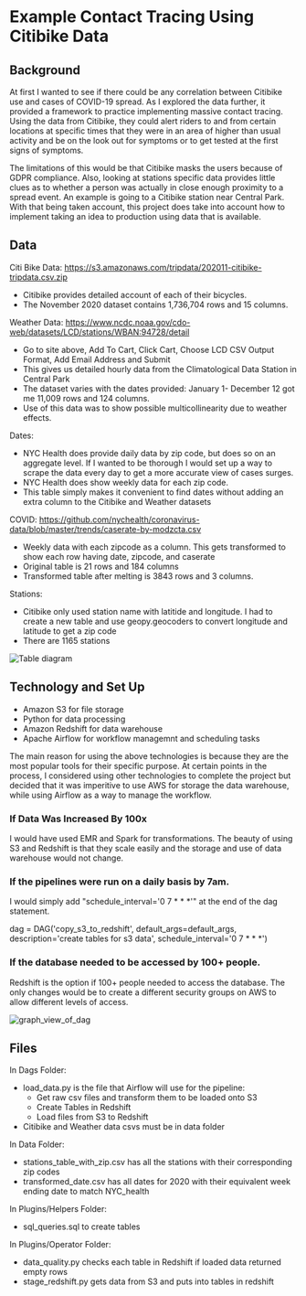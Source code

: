 # Example Contact Tracing Using Citibike Data

## Background
At first I wanted to see if there could be any correlation between Citibike use and cases of COVID-19 spread. As I explored the data further, it provided a framework to practice implementing massive contact tracing. Using the data from Citibike, they could alert riders to and from certain locations at specific times that they were in an area of higher than usual activity and be on the look out for symptoms or to get tested at the first signs of symptoms. 

The limitations of this would be that Citibike masks the users because of GDPR compliance. Also, looking at stations specific data provides little clues as to whether a person was actually in close enough proximity to a spread event. An example is going to a Citibike station near Central Park. With that being taken account, this project does take into account how to implement taking an idea to production using data that is available. 

## Data 
Citi Bike Data: https://s3.amazonaws.com/tripdata/202011-citibike-tripdata.csv.zip
- Citibike provides detailed account of each of their bicycles. 
- The November 2020 dataset contains 1,736,704 rows and 15 columns.

Weather Data: https://www.ncdc.noaa.gov/cdo-web/datasets/LCD/stations/WBAN:94728/detail
- Go to site above, Add To Cart, Click Cart, Choose LCD CSV Output Format, Add Email Address and Submit
- This gives us detailed hourly data from the Climatological Data Station in Central Park
- The dataset varies with the dates provided: January 1- December 12 got me 11,009 rows and 124 columns. 
- Use of this data was to show possible multicollinearity due to weather effects.

Dates:
- NYC Health does provide daily data by zip code, but does so on an aggregate level. If I wanted to be thorough I would set up a way to scrape the data every day to get a more accurate view of cases surges.
- NYC Health does show weekly data for each zip code. 
- This table simply makes it convenient to find dates without adding an extra column to the Citibike and Weather datasets

COVID: https://github.com/nychealth/coronavirus-data/blob/master/trends/caserate-by-modzcta.csv
- Weekly data with each zipcode as a column. This gets transformed to show each row having date, zipcode, and caserate
- Original table is 21 rows and 184 columns
- Transformed table after melting is 3843 rows and 3 columns.

Stations: 
- Citibike only used station name with latitide and longitude. I had to create a new table and use geopy.geocoders to convert longitude and latitude to get a zip code
- There are 1165 stations 

![Table diagram](https://user-images.githubusercontent.com/53429726/103823949-057b6000-5041-11eb-94a2-6571e2b6a9c7.png)

## Technology and Set Up
- Amazon S3 for file storage
- Python for data processing
- Amazon Redshift for data warehouse
- Apache Airflow for workflow managemnt and scheduling tasks

The main reason for using the above technologies is because they are the most popular tools for their specific purpose. At certain points in the process, I considered using other technologies to complete the project but decided that it was imperitive to use AWS for storage the data warehouse, while using Airflow as a way to manage the workflow. 

### If Data Was Increased By 100x
I would have used EMR and Spark for transformations. The beauty of using S3 and Redshift is that they scale easily and the storage and use of data warehouse would not change. 

### If the pipelines were run on a daily basis by 7am.
I would simply add "schedule_interval='0 7 * * *'" at the end of the dag statement. 

dag = DAG('copy_s3_to_redshift',
          default_args=default_args,
          description='create tables for s3 data',
          schedule_interval='0 7 * * *')

### If the database needed to be accessed by 100+ people.
Redshift is the option if 100+ people needed to access the database. The only changes would be to create a different security groups on AWS to allow different levels of access. 

![graph_view_of_dag](https://user-images.githubusercontent.com/53429726/103698556-80744600-4f6f-11eb-86a8-cb3be83a73a3.png)

## Files
In Dags Folder:
- load_data.py is the file that Airflow will use for the pipeline:
  - Get raw csv files and transform them to be loaded onto S3
  - Create Tables in Redshift
  - Load files from S3 to Redshift
- Citibike and Weather data csvs must be in data folder

In Data Folder:
- stations_table_with_zip.csv has all the stations with their corresponding zip codes 
- transformed_date.csv has all dates for 2020 with their equivalent week ending date to match NYC_health

In Plugins/Helpers Folder:
- sql_queries.sql to create tables

In Plugins/Operator Folder:
- data_quality.py checks each table in Redshift if loaded data returned empty rows
- stage_redshift.py gets data from S3 and puts into tables in redshift








